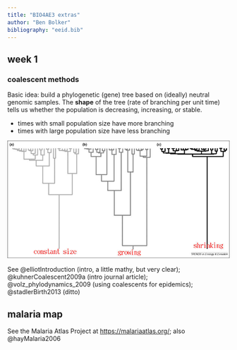 ```yaml
---
title: "BIO4AE3 extras"
author: "Ben Bolker"
bibliography: "eeid.bib"
---
```


## week 1

### coalescent methods

Basic idea: build a phylogenetic (gene) tree based on (ideally) neutral genomic samples. The **shape** of the tree (rate of branching per unit time) tells us whether the population is decreasing, increasing, or stable.

- times with small population size have more branching
- times with large population size have less branching

![](notes/pix/coalescent3.jpg)

See @elliotIntroduction (intro, a little mathy, but very clear); @kuhnerCoalescent2009a (intro journal article); @volz_phylodynamics_2009 (using coalescents for epidemics); @stadlerBirth2013 (ditto)

## malaria map

See the Malaria Atlas Project at https://malariaatlas.org/; also @hayMalaria2006
